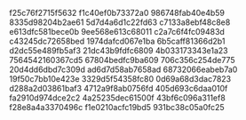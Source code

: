 f25c76f2715f5632
f1c40ef0b73372a0
986748fab40e4b59
8335d98204b2ae61
5d7d4a6d1c22fd63
c7133a8ebf48c8e8
e613dfc581bece0b
9ee568e613c68011
c2a7c6f4fc09483d
c43245dc72658bed
1974dafcd067e1ba
6b5caff81366d2b1
d2dc55e489fb5af3
21dc43b9fdfc6809
4b033173343e1a23
7564542160367cd5
67804bedfc9ba609
706c356c254de775
20d4dd6dbd7c309d
ad6d7d58ab7658ad
68732066eabeb7a0
19f50c7bb10e423e
3329d5f54358fc80
0d69a68d3dac7823
d288a2d03861baf3
4712a9f8ab0756fd
405d693c6daa010f
fa2910d974dce2c2
4a25235dec61500f
43bf6c096a311ef8
f28e8a4a3370496c
f1e0210acfc19bd5
931bc38c05a0fc25
